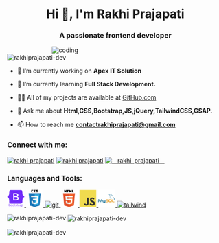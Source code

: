 <h1 align="center">Hi 👋, I'm Rakhi Prajapati</h1>
<h3 align="center">A passionate frontend developer</h3>

<img alt="coding" align="right" width="400" src="https://camo.githubusercontent.com/0667c5b95670fa92e44480b094f5e8a000c10695d4e1a4be800c8fe343b9590a/68747470733a2f2f70726f6772616d6d696e67696e73696465722e636f6d2f77702d636f6e74656e742f75706c6f6164732f323032332f31302f746563686965732e676966">

<p align="left"> <img src="https://komarev.com/ghpvc/?username=rakhiprajapati-dev&label=Profile%20views&color=0e75b6&style=flat" alt="rakhiprajapati-dev" /> </p>

- 🔭 I’m currently working on **Apex IT Solution**

- 🌱 I’m currently learning **Full Stack Development.**

- 👨‍💻 All of my projects are available at [GitHub.com](GitHub.com)

- 💬 Ask me about **Html,CSS,Bootstrap,JS,jQuery,TailwindCSS,GSAP.**

- 📫 How to reach me **contactrakhiprajapati@gmail.com**

<h3 align="left">Connect with me:</h3>
<p align="left">
<a href="https://linkedin.com/in/rakhi prajapati" target="blank"><img align="center" src="https://raw.githubusercontent.com/rahuldkjain/github-profile-readme-generator/master/src/images/icons/Social/linked-in-alt.svg" alt="rakhi prajapati" height="30" width="40" /></a>
<a href="https://fb.com/rakhi prajapati" target="blank"><img align="center" src="https://raw.githubusercontent.com/rahuldkjain/github-profile-readme-generator/master/src/images/icons/Social/facebook.svg" alt="rakhi prajapati" height="30" width="40" /></a>
<a href="https://instagram.com/__rakhi_prajapati__" target="blank"><img align="center" src="https://raw.githubusercontent.com/rahuldkjain/github-profile-readme-generator/master/src/images/icons/Social/instagram.svg" alt="__rakhi_prajapati__" height="30" width="40" /></a>
</p>

<h3 align="left">Languages and Tools:</h3>
<p align="left"> <a href="https://getbootstrap.com" target="_blank" rel="noreferrer"> <img src="https://raw.githubusercontent.com/devicons/devicon/master/icons/bootstrap/bootstrap-plain-wordmark.svg" alt="bootstrap" width="40" height="40"/> </a> <a href="https://www.w3schools.com/css/" target="_blank" rel="noreferrer"> <img src="https://raw.githubusercontent.com/devicons/devicon/master/icons/css3/css3-original-wordmark.svg" alt="css3" width="40" height="40"/> </a> <a href="https://git-scm.com/" target="_blank" rel="noreferrer"> <img src="https://www.vectorlogo.zone/logos/git-scm/git-scm-icon.svg" alt="git" width="40" height="40"/> </a> <a href="https://www.w3.org/html/" target="_blank" rel="noreferrer"> <img src="https://raw.githubusercontent.com/devicons/devicon/master/icons/html5/html5-original-wordmark.svg" alt="html5" width="40" height="40"/> </a> <a href="https://developer.mozilla.org/en-US/docs/Web/JavaScript" target="_blank" rel="noreferrer"> <img src="https://raw.githubusercontent.com/devicons/devicon/master/icons/javascript/javascript-original.svg" alt="javascript" width="40" height="40"/> </a> <a href="https://www.mysql.com/" target="_blank" rel="noreferrer"> <img src="https://raw.githubusercontent.com/devicons/devicon/master/icons/mysql/mysql-original-wordmark.svg" alt="mysql" width="40" height="40"/> </a> <a href="https://tailwindcss.com/" target="_blank" rel="noreferrer"> <img src="https://www.vectorlogo.zone/logos/tailwindcss/tailwindcss-icon.svg" alt="tailwind" width="40" height="40"/> </a> </p>

<p><img align="left" src="https://github-readme-stats.vercel.app/api/top-langs?username=rakhiprajapati-dev&show_icons=true&locale=en&layout=compact" alt="rakhiprajapati-dev" /></p>

<p>&nbsp;<img align="center" src="https://github-readme-stats.vercel.app/api?username=rakhiprajapati-dev&show_icons=true&locale=en" alt="rakhiprajapati-dev" /></p>

<p><img align="center" src="https://github-readme-streak-stats.herokuapp.com/?user=rakhiprajapati-dev&" alt="rakhiprajapati-dev" /></p>

